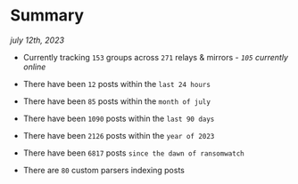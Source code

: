 
# Summary
_july 12th, 2023_

- Currently tracking `153` groups across `271` relays & mirrors - _`105` currently online_

- There have been `12` posts within the `last 24 hours`

- There have been `85` posts within the `month of july`

- There have been `1090` posts within the `last 90 days`

- There have been `2126` posts within the `year of 2023`

- There have been `6817` posts `since the dawn of ransomwatch`

- There are `80` custom parsers indexing posts
